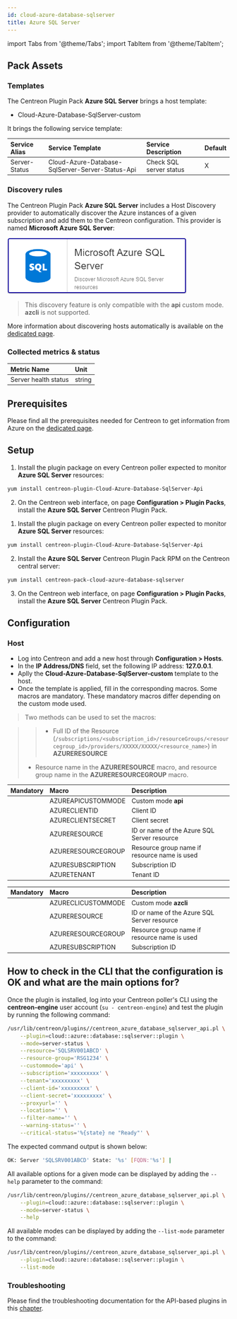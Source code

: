 ```yaml
---
id: cloud-azure-database-sqlserver
title: Azure SQL Server
---
```

import Tabs from '@theme/Tabs';
import TabItem from '@theme/TabItem';


## Pack Assets

### Templates

The Centreon Plugin Pack **Azure SQL Server** brings a host template:

* Cloud-Azure-Database-SqlServer-custom

It brings the following service template:

| Service Alias | Service Template                                 | Service Description     | Default |
|:--------------|:-------------------------------------------------|:------------------------|:--------|
| Server-Status | Cloud-Azure-Database-SqlServer-Server-Status-Api | Check SQL server status | X       |

### Discovery rules

The Centreon Plugin Pack **Azure SQL Server** includes a Host Discovery provider to
automatically discover the Azure instances of a given subscription and add them
to the Centreon configuration. This provider is named **Microsoft Azure SQL Server**:

![image](../../../assets/integrations/plugin-packs/procedures/cloud-azure-database-sqlserver-provider.png)

> This discovery feature is only compatible with the **api** custom mode. **azcli** is not supported.

More information about discovering hosts automatically is available on the [dedicated page](/docs/monitoring/discovery/hosts-discovery).

### Collected metrics & status

<Tabs groupId="sync">
<TabItem value="Server-Status" label="Server-Status">

| Metric Name                 | Unit   |
|:----------------------------|:-------|
| Server health status        | string |

</TabItem>
</Tabs>

## Prerequisites

Please find all the prerequisites needed for Centreon to get information from Azure on the [dedicated page](../getting-started/how-to-guides/azure-credential-configuration.md).

## Setup

<Tabs groupId="sync">
<TabItem value="Online License" label="Online License">

1. Install the plugin package on every Centreon poller expected to monitor **Azure SQL Server** resources:

```bash
yum install centreon-plugin-Cloud-Azure-Database-SqlServer-Api
```

2. On the Centreon web interface, on page **Configuration > Plugin Packs**, install the **Azure SQL Server** Centreon Plugin Pack.

</TabItem>
<TabItem value="Offline License" label="Offline License">

1. Install the plugin package on every Centreon poller expected to monitor **Azure SQL Server** resources:

```bash
yum install centreon-plugin-Cloud-Azure-Database-SqlServer-Api
```

2. Install the **Azure SQL Server** Centreon Plugin Pack RPM on the Centreon central server:

```bash
yum install centreon-pack-cloud-azure-database-sqlserver
```

3. On the Centreon web interface, on page **Configuration > Plugin Packs**, install the **Azure SQL Server** Centreon Plugin Pack.

</TabItem>
</Tabs>

## Configuration

### Host

* Log into Centreon and add a new host through **Configuration > Hosts**.
* In the **IP Address/DNS** field, set the following IP address: **127.0.0.1**.
* Aplly the **Cloud-Azure-Database-SqlServer-custom** template to the host.
* Once the template is applied, fill in the corresponding macros. Some macros are mandatory.
These mandatory macros differ depending on the custom mode used.

> Two methods can be used to set the macros:

>> * Full ID of the Resource (`/subscriptions/<subscription_id>/resourceGroups/<resourcegroup_id>/providers/XXXXX/XXXXX/<resource_name>`)
in **AZURERESOURCE**
> * Resource name in the **AZURERESOURCE** macro, and resource group name in the **AZURERESOURCEGROUP** macro.

<Tabs groupId="sync">
<TabItem value="Azure Monitor API" label="Azure Monitor API">

| Mandatory   | Macro              | Description                                  |
|:------------|:-------------------|:---------------------------------------------|
|             | AZUREAPICUSTOMMODE | Custom mode **api**                          |
|             | AZURECLIENTID      | Client ID                                    |
|             | AZURECLIENTSECRET  | Client secret                                |
|             | AZURERESOURCE      | ID or name of the Azure SQL Server resource  |
|             | AZURERESOURCEGROUP | Resource group name if resource name is used |
|             | AZURESUBSCRIPTION  | Subscription ID                              |
|             | AZURETENANT        | Tenant ID                                    |

</TabItem>
<TabItem value="Azure AZ CLI" label="Azure AZ CLI">

| Mandatory   | Macro              | Description                                  |
|:------------|:-------------------|:---------------------------------------------|
|             | AZURECLICUSTOMMODE | Custom mode **azcli**                        |
|             | AZURERESOURCE      | ID or name of the Azure SQL Server resource  |
|             | AZURERESOURCEGROUP | Resource group name if resource name is used |
|             | AZURESUBSCRIPTION  | Subscription ID                              |

</TabItem>
</Tabs>

## How to check in the CLI that the configuration is OK and what are the main options for?

Once the plugin is installed, log into your Centreon poller's CLI using the
**centreon-engine** user account (`su - centreon-engine`) and test the plugin by
running the following command:

```bash
/usr/lib/centreon/plugins//centreon_azure_database_sqlserver_api.pl \
    --plugin=cloud::azure::database::sqlserver::plugin \
    --mode=server-status \
    --resource='SQLSRV001ABCD' \
    --resource-group='RSG1234' \
    --custommode='api' \
    --subscription='xxxxxxxxx' \
    --tenant='xxxxxxxxx' \
    --client-id='xxxxxxxxx' \
    --client-secret='xxxxxxxxx' \
    --proxyurl='' \
    --location='' \
    --filter-name='' \
    --warning-status='' \
    --critical-status='%{state} ne "Ready"' \
```

The expected command output is shown below:

```bash
OK: Server 'SQLSRV001ABCD' State: '%s' [FQDN:'%s'] | 
```

All available options for a given mode can be displayed by adding the
`--help` parameter to the command:

```bash
/usr/lib/centreon/plugins//centreon_azure_database_sqlserver_api.pl \
    --plugin=cloud::azure::database::sqlserver::plugin \
    --mode=server-status \
    --help
```

All available modes can be displayed by adding the `--list-mode` parameter to
the command:

```bash
/usr/lib/centreon/plugins//centreon_azure_database_sqlserver_api.pl \
    --plugin=cloud::azure::database::sqlserver::plugin \
    --list-mode
```

### Troubleshooting

Please find the troubleshooting documentation for the API-based plugins in
this [chapter](../getting-started/how-to-guides/troubleshooting-plugins.md#http-and-api-checks).